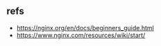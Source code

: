 
## refs
- https://nginx.org/en/docs/beginners_guide.html
- https://www.nginx.com/resources/wiki/start/ 